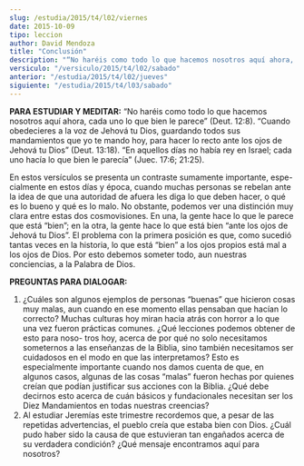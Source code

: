 ```yaml
---
slug: /estudia/2015/t4/l02/viernes
date: 2015-10-09
tipo: leccion
author: David Mendoza
title: "Conclusión"
description: "“No haréis como todo lo que hacemos nosotros aquí ahora, cada uno lo que bien  le parece” (Deut. 12:8). “Cuando obedecieres a la voz de Jehová tu Dios,  guardando todos sus mandamientos que yo te mando hoy, para hacer lo recto ante  los ojos de Jehová tu Dios” (Deut. 13:18). “..."
versiculo: "/versiculo/2015/t4/l02/sabado"
anterior: "/estudia/2015/t4/l02/jueves"
siguiente: "/estudia/2015/t4/l03/sabado"
---
```


**PARA ESTUDIAR Y MEDITAR:** “No haréis como todo lo que hacemos nosotros aquí ahora, cada uno lo que bien le parece” (Deut. 12:8). “Cuando obedecieres a la voz de Jehová tu Dios, guardando todos sus mandamientos que yo te mando hoy, para hacer lo recto ante los ojos de Jehová tu Dios” (Deut. 13:18). “En aquellos días no había rey en Israel; cada uno hacía lo que bien le parecía” (Juec. 17:6; 21:25).

En estos versículos se presenta un contraste sumamente importante, espe- cialmente en estos días y época, cuando muchas personas se rebelan ante la idea de que una autoridad de afuera les diga lo que deben hacer, o qué es lo bueno y qué es lo malo. No obstante, podemos ver una distinción muy clara entre estas dos cosmovisiones. En una, la gente hace lo que le parece que está “bien”; en la otra, la gente hace lo que está bien “ante los ojos de Jehová tu Dios”. El problema con la primera posición es que, como sucedió tantas veces en la historia, lo que está “bien” a los ojos propios está mal a los ojos de Dios. Por esto debemos someter todo, aun nuestras conciencias, a la Palabra de Dios.

**PREGUNTAS PARA DIALOGAR:**

1. ¿Cuáles son algunos ejemplos de personas “buenas” que hicieron cosas muy malas, aun cuando en ese momento ellas pensaban que hacían lo correcto? Muchas culturas hoy miran hacia atrás con horror a lo que una vez fueron prácticas comunes. ¿Qué lecciones podemos obtener de esto para noso- tros hoy, acerca de por qué no solo necesitamos someternos a las enseñanzas de la Biblia, sino también necesitamos ser cuidadosos en el modo en que las interpretamos? Esto es especialmente importante cuando nos damos cuenta de que, en algunos casos, algunas de las cosas “malas” fueron hechas por quienes creían que podían justificar sus acciones con la Biblia. ¿Qué debe decirnos esto acerca de cuán básicos y fundacionales necesitan ser los Diez Mandamientos en todas nuestras creencias?
2. Al estudiar Jeremías este trimestre recordemos que, a pesar de las repetidas advertencias, el pueblo creía que estaba bien con Dios. ¿Cuál pudo haber sido la causa de que estuvieran tan engañados acerca de su verdadera condición? ¿Qué mensaje encontramos aquí para nosotros?

